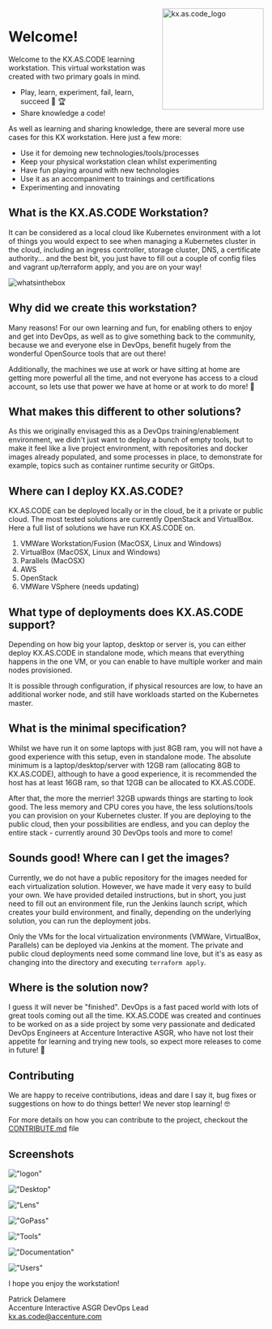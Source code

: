<img src="docs/images/kxascode_logo_black_small.png" alt="kx.as.code_logo" width="200" height="200" align="right"/>

# Welcome!

Welcome to the KX.AS.CODE learning workstation. This virtual workstation was created with two primary goals in mind.

*   Play, learn, experiment, fail, learn, succeed :muscle: :trophy:
*   Share knowledge a code!


As well as learning and sharing knowledge, there are several more use cases for this KX workstation. Here just a few more:

*   Use it for demoing new technologies/tools/processes
*   Keep your physical workstation clean whilst experimenting
*   Have fun playing around with new technologies
*   Use it as an accompaniment to trainings and certifications
*   Experimenting and innovating

## What is the KX.AS.CODE Workstation?

It can be considered as a local cloud like Kubernetes environment with a lot of things you would expect to see when managing a Kubernetes cluster in the cloud, including an ingress controller, storage cluster, DNS, a certificate authority... and the best bit, you just have to fill out a couple of config files and vagrant up/terraform apply, and you are on your way!

![whatsinthebox](docs/images/whatsinthebox.png)

## Why did we create this workstation?
Many reasons! For our own learning and fun, for enabling others to enjoy and get into DevOps, as well as to give something back to the community, because we and everyone else in DevOps, benefit hugely from the wonderful OpenSource tools that are out there!

Additionally, the machines we use at work or have sitting at home are getting more powerful all the time, and not everyone has access to a cloud account, so lets use that power we have at home or at work to do more! :metal:

## What makes this different to other solutions?
As this we originally envisaged this as a DevOps training/enablement environment, we didn't just want to deploy a bunch of empty tools, but to make it feel like a live project environment, with repositories and docker images already populated, and some processes in place, to demonstrate for example, topics such as container runtime security or GitOps.

## Where can I deploy KX.AS.CODE?
KX.AS.CODE can be deployed locally or in the cloud, be it a private or public cloud. The most tested solutions are currently OpenStack and VirtualBox. Here a full list of solutions we have run KX.AS.CODE on.

1. VMWare Workstation/Fusion (MacOSX, Linux and Windows)
2. VirtualBox (MacOSX, Linux and Windows)
3. Parallels (MacOSX)
4. AWS
5. OpenStack
6. VMWare VSphere (needs updating)

## What type of deployments does KX.AS.CODE support?
Depending on how big your laptop, desktop or server is, you can either deploy KX.AS.CODE in standalone mode, which means that everything happens in the one VM, or you can enable to have multiple worker and main nodes provisioned.  

It is possible through configuration, if physical resources are low, to have an additional worker node, and still have workloads started on the Kubernetes master.

## What is the minimal specification?
Whilst we have run it on some laptops with just 8GB ram, you will not have a good experience with this setup, even in standalone mode. The absolute minimum is a laptop/desktop/server with 12GB ram (allocating 8GB to KX.AS.CODE), although to have a good experience, it is recommended the host has at least 16GB ram, so that 12GB can be allocated to KX.AS.CODE.  

After that, the more the merrier! 32GB upwards things are starting to look good. The less memory and CPU cores you have, the less solutions/tools you can provision on your Kubernetes cluster.
If you are deploying to the public cloud, then your possibilities are endless, and you can deploy the entire stack - currently around 30 DevOps tools and more to come!

## Sounds good! Where can I get the images?
Currently, we do not have a public repository for the images needed for each virtualization solution. However, we have made it very easy to build your own. We have provided detailed instructions, but in short, you just need to fill out an environment file, run the Jenkins launch script, which creates your build environment, and finally, depending on the underlying solution, you can run the deployment jobs.

Only the VMs for the local virtualization environments (VMWare, VirtualBox, Parallels) can be deployed via Jenkins at the moment. The private and public cloud deployments need some command line love, but it's as easy as changing into the directory and executing `terraform apply`.

## Where is the solution now?

I guess it will never be "finished". DevOps is a fast paced world with lots of great tools coming out all the time. KX.AS.CODE was created and continues to be worked on as a side project by some very passionate and dedicated DevOps Engineers at Accenture Interactive ASGR, who have not lost their appetite for learning and trying new tools, so expect more releases to come in future! :partying_face:

## Contributing
We are happy to receive contributions, ideas and dare I say it, bug fixes or suggestions on how to do things better! We never stop learning! :nerd_face:  

For more details on how you can contribute to the project, checkout the [CONTRIBUTE.md](docs/contribute.md) file

## Screenshots

!["logon"](screenshots/1.png "logon")

!["Desktop"](screenshots/2.png "Desktop")

!["Lens"](screenshots/3.png "Lens")

!["GoPass"](screenshots/4.png "GoPass")

!["Tools"](screenshots/5.png "Tools")

!["Documentation"](screenshots/6.png "Documentation")

!["Users"](screenshots/7.png "Users")




I hope you enjoy the workstation!

Patrick Delamere  
Accenture Interactive ASGR DevOps Lead  
[kx.as.code@accenture.com](mailto:kx.as.code@accenture.com)
